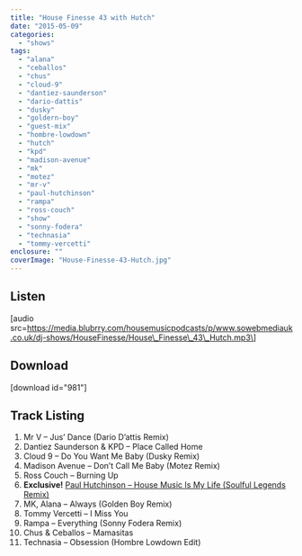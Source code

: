 ```yaml
---
title: "House Finesse 43 with Hutch"
date: "2015-05-09"
categories: 
  - "shows"
tags: 
  - "alana"
  - "ceballos"
  - "chus"
  - "cloud-9"
  - "dantiez-saunderson"
  - "dario-dattis"
  - "dusky"
  - "goldern-boy"
  - "guest-mix"
  - "hombre-lowdown"
  - "hutch"
  - "kpd"
  - "madison-avenue"
  - "mk"
  - "motez"
  - "mr-v"
  - "paul-hutchinson"
  - "rampa"
  - "ross-couch"
  - "show"
  - "sonny-fodera"
  - "technasia"
  - "tommy-vercetti"
enclosure: ""
coverImage: "House-Finesse-43-Hutch.jpg"
---
```


## Listen

\[audio src=https://media.blubrry.com/housemusicpodcasts/p/www.sowebmediauk.co.uk/dj-shows/HouseFinesse/House\_Finesse\_43\_Hutch.mp3\]

## Download

\[download id="981"\]

## Track Listing

1. Mr V – Jus’ Dance (Dario D’attis Remix)
2. Dantiez Saunderson & KPD – Place Called Home
3. Cloud 9 – Do You Want Me Baby (Dusky Remix)
4. Madison Avenue – Don’t Call Me Baby (Motez Remix)
5. Ross Couch – Burning Up
6. **Exclusive!** [Paul Hutchinson – House Music Is My Life (Soulful Legends Remix)](https://www.traxsource.com/title/469803/house-music-is-my-life)
7. MK, Alana – Always (Golden Boy Remix)
8. Tommy Vercetti – I Miss You
9. Rampa – Everything (Sonny Fodera Remix)
10. Chus & Ceballos – Mamasitas
11. Technasia – Obsession (Hombre Lowdown Edit)
